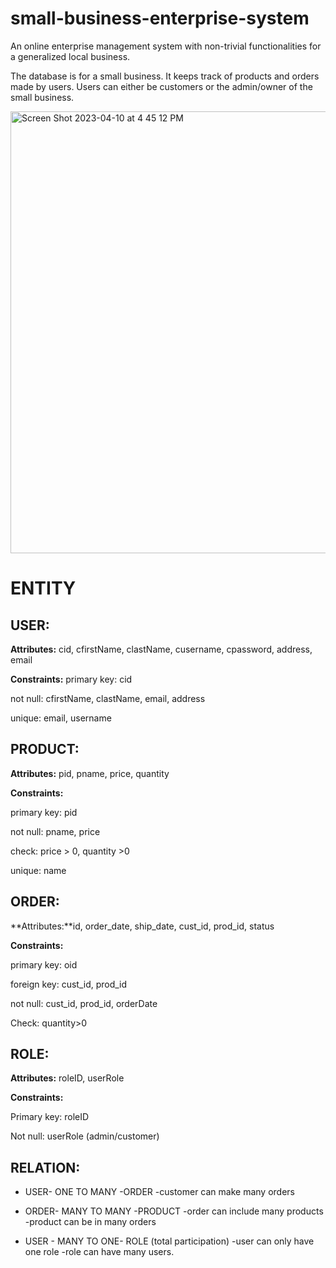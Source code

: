 # small-business-enterprise-system
An online enterprise management system with non-trivial functionalities for a generalized local business. 

The database is for a small business. It keeps track of products and orders made by users. Users can either be customers or the admin/owner of the small business.  


<img width="707" alt="Screen Shot 2023-04-10 at 4 45 12 PM" src="https://user-images.githubusercontent.com/67254834/230995163-6639ac6f-a8de-40c4-aa58-3a9972292e06.png">


# ENTITY

## USER:
**Attributes:** cid, cfirstName, clastName, cusername, cpassword, address, email

**Constraints:**
primary key: cid

not null: cfirstName, clastName, email, address

unique: email, username

## PRODUCT: 
**Attributes:** pid, pname, price, quantity

**Constraints:**

primary key: pid

not null: pname, price

check: price > 0, quantity >0

unique: name


## ORDER: 
**Attributes:**id, order_date, ship_date, cust_id, prod_id, status

**Constraints:**

primary key: oid

foreign key: cust_id, prod_id

not null: cust_id, prod_id, orderDate  

Check: quantity>0

## ROLE:
**Attributes:** roleID, userRole

**Constraints:**

Primary key: roleID

Not null: userRole (admin/customer)

## RELATION: 

* USER- ONE TO MANY -ORDER
	-customer can make many orders

* ORDER- MANY TO MANY -PRODUCT
	-order can include many products
	-product can be in many orders

* USER - MANY TO ONE- ROLE (total participation)
	-user can only have one role 
	-role can have many users.

